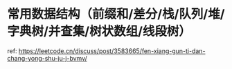 # 常用数据结构（前缀和/差分/栈/队列/堆/字典树/并查集/树状数组/线段树）

ref: https://leetcode.cn/discuss/post/3583665/fen-xiang-gun-ti-dan-chang-yong-shu-ju-j-bvmv/